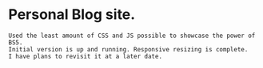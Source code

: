 # Personal Blog site.

    Used the least amount of CSS and JS possible to showcase the power of BS5.
    Initial version is up and running. Responsive resizing is complete.
    I have plans to revisit it at a later date.
